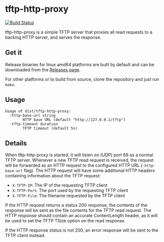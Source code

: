 # tftp-http-proxy

[![Build Status](https://api.travis-ci.org/bwalex/tftp-http-proxy.svg?branch=master)](https://travis-ci.org/bwalex/tftp-http-proxy)

tftp-http-proxy is a simple TFTP server that proxies all read requests to a backing HTTP server, and serves the response.

## Get it

Release binaries for linux amd64 platforms are built by default and can be downloaded from the [Releases page](https://github.com/bwalex/tftp-http-proxy/releases).

For other platforms or to build from source, clone the repository and just run `make`.

## Usage

    Usage of dist/tftp-http-proxy:
      -http-base-url string
        	HTTP base URL (default "http://127.0.0.1/tftp")
      -tftp-timeout duration
        	TFTP timeout (default 5s)

## Details

When tftp-http-proxy is started, it will listen on (UDP) port 69 as a normal TFTP server. Whenever a new TFTP read request is received, the request will be forwarded as an HTTP request to the configured HTTP URL (`-http-base-url` flag). The HTTP request will have some additional HTTP headers containing information about the TFTP request:

 - `X-TFTP-IP`: The IP of the requesting TFTP client
 - `X-TFTP-Port`: The port used by the requesting TFTP client
 - `X-TFTP-File`: The filename requested by the TFTP client

If the HTTP request returns a status 200 response, the contents of the response will be sent as the file contents for the TFTP read request. The HTTP response should contain an accurate ContentLength header, as it will be used to set the TFTP TSize option on the read response.

If the HTTP response status is not 200, an error response will be sent to the TFTP client instead.
